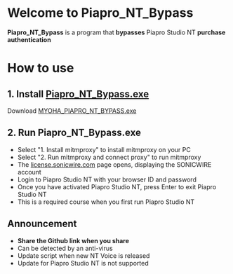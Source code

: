 # Welcome to Piapro_NT_Bypass
**Piapro_NT_Bypass** is a program that **bypasses** Piapro Studio NT **purchase authentication**


# How to use


## 1. Install [Piapro_NT_Bypass.exe](https://github.com/MYOHA/Piapro_NT_Bypass/releases/download/Release/MYOHA_PIAPRO_NT_BYPASS_1.exe)

Download [MYOHA_PIAPRO_NT_BYPASS.exe](https://github.com/MYOHA/Piapro_NT_Bypass/releases/download/Release/MYOHA_PIAPRO_NT_BYPASS_1.exe)

## 2. Run Piapro_NT_Bypass.exe

- Select "1. Install mitmproxy" to install mitmproxy on your PC
- Select "2. Run mitmproxy and connect proxy" to run mitmproxy
- The [license.sonicwire.com](https://license.sonicwire.com) page opens, displaying the SONICWIRE account
- Login to Piapro Studio NT with your browser ID and password
- Once you have activated Piapro Studio NT, press Enter to exit Piapro Studio NT
- This is a required course when you first run Piapro Studio NT

## Announcement
- **Share the Github link when you share**
- Can be detected by an anti-virus
- Update script when new NT Voice is released
- Update for Piapro Studio NT is not supported


